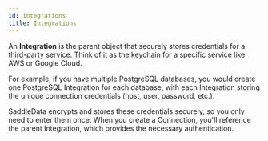```yaml
---
id: integrations
title: Integrations
---
```


An **Integration** is the parent object that securely stores credentials for a third-party service. Think of it as the keychain for a specific service like AWS or Google Cloud.

For example, if you have multiple PostgreSQL databases, you would create one PostgreSQL Integration for each database, with each Integration storing the unique connection credentials (host, user, password, etc.).

SaddleData encrypts and stores these credentials securely, so you only need to enter them once. When you create a Connection, you'll reference the parent Integration, which provides the necessary authentication.
